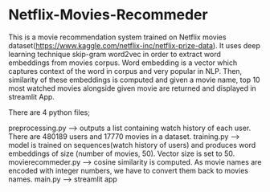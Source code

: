 # Netflix-Movies-Recommeder
This is a movie recommendation system trained on Netflix movies dataset(https://www.kaggle.com/netflix-inc/netflix-prize-data). It uses deep learning technique skip-gram word2vec in order to extract word embeddings from movies corpus. Word embedding is a vector which captures context of the word in corpus and very popular in NLP. Then, similarity of these embeddings is computed and given a movie name, top 10 most watched movies alongside given movie are returned and displayed in streamlit App.

There are 4 python files;

preprocessing.py --> outputs a list containing watch history of each user. There are 480189 users and 17770 movies in a dataset.
training.py      --> model is trained on sequences(watch history of users) and produces word embeddings of size (number of movies, 50). 			      Vector size is set to 50.
movierecommeder.py --> cosine similarity is computed. As movie names are encoded with integer numbers, we have to convert them back to movies names.
main.py           --> streamlit app
